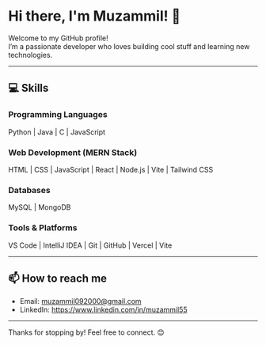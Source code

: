 # Hi there, I'm Muzammil! 👋

Welcome to my GitHub profile!  
I’m a passionate developer who loves building cool stuff and learning new technologies.

---

## 💻 Skills

### Programming Languages  
Python | Java | C | JavaScript

### Web Development (MERN Stack)  
HTML | CSS | JavaScript | React | Node.js | Vite | Tailwind CSS

### Databases  
MySQL | MongoDB

### Tools & Platforms  
VS Code | IntelliJ IDEA | Git | GitHub | Vercel | Vite


---

## 📫 How to reach me
- Email: muzammil092000@gmail.com  
- LinkedIn: https://www.linkedin.com/in/muzammil55

---

Thanks for stopping by! Feel free to connect. 😊
